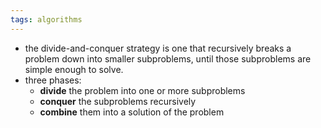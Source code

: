 ```yaml
---
tags: algorithms
---
```


- the divide-and-conquer strategy is one that recursively breaks a problem down into smaller subproblems, until those subproblems are simple enough to solve.
- three phases:
	- **divide** the problem into one or more subproblems
	- **conquer** the subproblems recursively
	- **combine** them into a solution of the problem